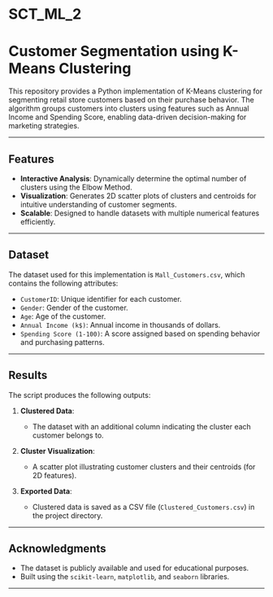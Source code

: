 # SCT_ML_2
# Customer Segmentation using K-Means Clustering

This repository provides a Python implementation of K-Means clustering for segmenting retail store customers based on their purchase behavior. The algorithm groups customers into clusters using features such as Annual Income and Spending Score, enabling data-driven decision-making for marketing strategies.

---

## Features

- **Interactive Analysis**: Dynamically determine the optimal number of clusters using the Elbow Method.
- **Visualization**: Generates 2D scatter plots of clusters and centroids for intuitive understanding of customer segments.
- **Scalable**: Designed to handle datasets with multiple numerical features efficiently.

---

## Dataset

The dataset used for this implementation is `Mall_Customers.csv`, which contains the following attributes:

- `CustomerID`: Unique identifier for each customer.
- `Gender`: Gender of the customer.
- `Age`: Age of the customer.
- `Annual Income (k$)`: Annual income in thousands of dollars.
- `Spending Score (1-100)`: A score assigned based on spending behavior and purchasing patterns.

---

## Results

The script produces the following outputs:

1. **Clustered Data**:
   - The dataset with an additional column indicating the cluster each customer belongs to.

2. **Cluster Visualization**:
   - A scatter plot illustrating customer clusters and their centroids (for 2D features).

3. **Exported Data**:
   - Clustered data is saved as a CSV file (`Clustered_Customers.csv`) in the project directory.

---


## Acknowledgments

- The dataset is publicly available and used for educational purposes.
- Built using the `scikit-learn`, `matplotlib`, and `seaborn` libraries.

---


